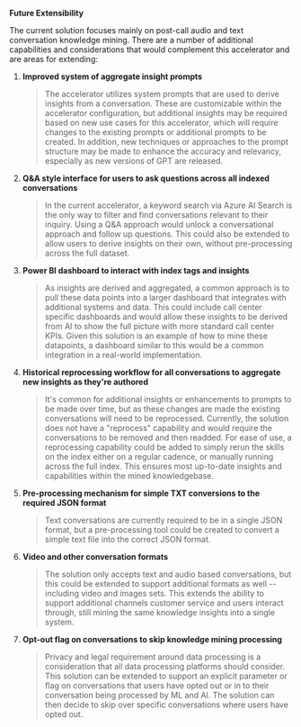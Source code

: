 **Future Extensibility** 

The current solution focuses mainly on post-call audio and text
conversation knowledge mining. There are a number of additional
capabilities and considerations that would complement this accelerator and
are areas for extending: 

1.  **Improved system of aggregate insight prompts** 
    > The accelerator utilizes system prompts that are used to derive
    > insights from a conversation. These are customizable within the
    > accelerator configuration, but additional insights may be required
    > based on new use cases for this accelerator, which will require
    > changes to the existing prompts or additional prompts to be
    > created. In addition, new techniques or approaches to the prompt
    > structure may be made to enhance the accuracy and relevancy,
    > especially as new versions of GPT are released.  

2.  **Q&A style interface for users to ask questions across all indexed conversations**
    > In the current accelerator, a keyword search via Azure AI
    > Search is the only way to filter and find conversations relevant
    > to their inquiry. Using a Q&A approach would unlock a
    > conversational approach and follow up questions. This could also
    > be extended to allow users to derive insights on their own,
    > without pre-processing across the full dataset. 

3.  **Power BI dashboard to interact with index tags and insights** 
    > As insights are derived and aggregated, a common approach is to
    > pull these data points into a larger dashboard that integrates
    > with additional systems and data. This could include call center
    > specific dashboards and would allow these insights to be derived from AI
    > to show the full picture with more standard call center KPIs.
    > Given this solution is an example of how to mine these datapoints,
    > a dashboard similar to this would be a common integration in a
    > real-world implementation. 

4.  **Historical reprocessing workflow for all conversations to aggregate new insights as they're authored** 
    > It's common for additional insights or enhancements to prompts to be
    > made over time, but as these changes are made the existing
    > conversations will need to be reprocessed. Currently, the solution
    > does not have a "reprocess" capability and would require the
    > conversations to be removed and then readded. For ease of use, a
    > reprocessing capability could be added to simply rerun the skills on
    > the index either on a regular cadence, or manually running across the
    > full index. This ensures most up-to-date insights and capabilities
    > within the mined knowledgebase. 

5.  **Pre-processing mechanism for simple TXT conversions to the required JSON format** 
    > Text conversations are currently required to be in a single JSON
    > format, but a pre-processing tool could be created to convert a simple
    > text file into the correct JSON format. 

6.  **Video and other conversation formats** 
    > The solution only accepts text and audio based conversations, but this
    > could be extended to support additional formats as well -- including
    > video and images sets. This extends the ability to support additional
    > channels customer service and users interact through, still mining the
    > same knowledge insights into a single system. 

7.  **Opt-out flag on conversations to skip knowledge mining processing**
    > Privacy and legal requirement around data processing is a
    > consideration that all data processing platforms should consider.
    > This solution can be extended to support an explicit parameter or
    > flag on conversations that users have opted out or in to their
    > conversation being processed by ML and AI. The solution can then
    > decide to skip over specific conversations where users have opted
    > out. 
